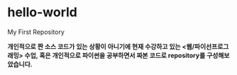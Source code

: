 # hello-world
My First Repository

**개인적으로 짠 소스 코드가 있는 상황이 아니기에 현재 수강하고 있는 <웹/파이선프로그래밍> 수업, 혹은 개인적으로 파이썬을 공부하면서 짜본 코드로 repository를 구성해보았습니다.**
